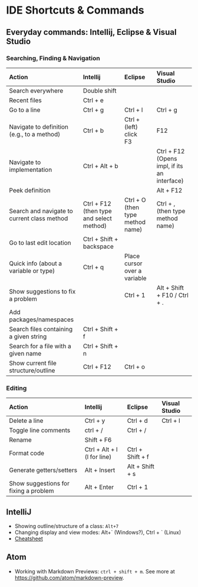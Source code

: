 # IDE Shortcuts & Commands

## Everyday commands: Intellij, Eclipse & Visual Studio

### Searching, Finding & Navigation

| Action | Intellij | Eclipse | Visual Studio |
|:------|:--------|:------|:-------|
|Search everywhere | Double shift |  |  |
|Recent files |Ctrl + e  |  |  |
|Go to a line | Ctrl + g| Ctrl + l | Ctrl + g |
|Navigate to definition (e.g., to a method)	| Ctrl + b |Ctrl + (left) click <br/> F3| F12 |
|Navigate to implementation | Ctrl + Alt + b |  | Ctrl + F12 (Opens impl, if its an interface) |
|Peek definition |  |  | Alt + F12 |
|Search and navigate to current class method | Ctrl + F12 (then type and select method) | Ctrl + O (then type method name) | Ctrl + , (then type method name)  |
|Go to last edit location | Ctrl + Shift + backspace |  |  |
|Quick info (about a variable or type) | Ctrl + q | Place cursor over a variable |  |
|Show suggestions to fix a problem| | Ctrl + 1 | Alt + Shift + F10 / Ctrl + . |
|Add packages/namespaces |  | 
|Search files containing a given string| Ctrl + Shift + f |  |  |
|Search for a file with a given name | Ctrl + Shift + n |  |  |
|Show current file structure/outline| Ctrl + F12 | Ctrl + o |  |


### Editing

| Action | Intellij | Eclipse | Visual Studio |
|:------|:--------|:------|:-------|
|Delete a line | Ctrl + y | Ctrl + d | Ctrl + l | 
|Toggle line comments | ctrl + / | Ctrl + / |  |
|Rename | Shift + F6 |   |  |
|Format code | Ctrl + Alt + l (l for line) | Ctrl + Shift + f| |
|Generate getters/setters| Alt + Insert | Alt + Shift + s |  |
|Show suggestions for fixing a problem| Alt + Enter | Ctrl + 1 |  |


## IntelliJ 
* Showing outline/structure of a class: ``Alt+7``
* Changing display and view modes: Alt+\` (Windows?), Ctrl + \` (Linux)
* [Cheatsheet](https://resources.jetbrains.com/storage/products/intellij-idea/docs/IntelliJIDEA_ReferenceCard.pdf)

## Atom

* Working with Markdown Previews: ``ctrl + shift + m``. See more at https://github.com/atom/markdown-preview.
  
